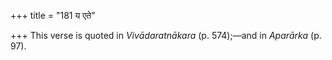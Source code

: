 +++
title = "181 य एते"

+++
This verse is quoted in *Vivādaratnākara* (p. 574);—and in *Aparārka*
(p. 97).


